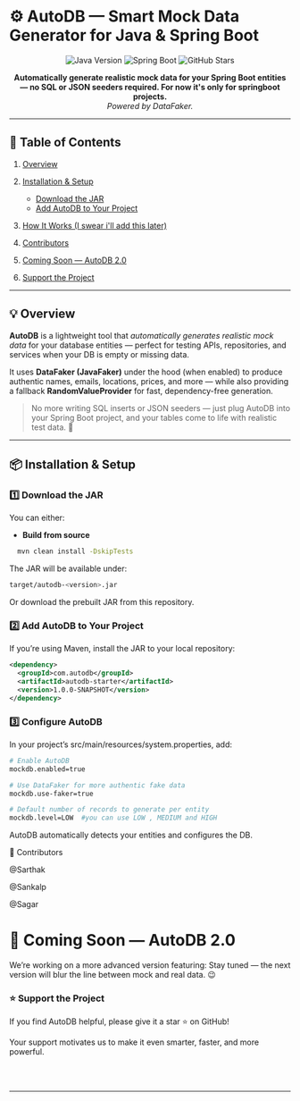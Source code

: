 # ⚙️ AutoDB — Smart Mock Data Generator for Java & Spring Boot 

<p align="center">
  <img src="https://img.shields.io/badge/Java-17+-red?logo=openjdk" alt="Java Version" />
  <img src="https://img.shields.io/badge/Spring%20Boot-3.x-brightgreen?logo=springboot" alt="Spring Boot" />
  <img src="https://img.shields.io/github/stars/alivepool07/autodb?style=social" alt="GitHub Stars" />
</p>

<p align="center">
  <strong>Automatically generate realistic mock data for your Spring Boot entities — no SQL or JSON seeders required. For now it's only for springboot projects.</strong><br>
  <em>Powered by DataFaker.</em>
</p>

---

## 📑 Table of Contents

1. [Overview](#-overview)
2. [Installation & Setup](#-installation--setup)
   - [Download the JAR](#1️⃣-download-the-jar)
   - [Add AutoDB to Your Project](#2️⃣-add-autodb-to-your-project)

3. [How It Works  (I swear i'll add this later)](#-how-it-works) 
7. [Contributors](#-contributors)
8. [Coming Soon — AutoDB 2.0](#-coming-soon--autodb-20)
9. [Support the Project](#-support-the-project)

---

## 💡 Overview

**AutoDB** is a lightweight tool that *automatically generates realistic mock data* for your database entities — perfect for testing APIs, repositories, and services when your DB is empty or missing data.

It uses **DataFaker (JavaFaker)** under the hood (when enabled) to produce authentic names, emails, locations, prices, and more — while also providing a fallback **RandomValueProvider** for fast, dependency-free generation.

> No more writing SQL inserts or JSON seeders — just plug AutoDB into your Spring Boot project, and your tables come to life with realistic test data. 🚀

---

## 📦 Installation & Setup

### 1️⃣ Download the JAR

You can either:

- **Build from source**
```bash
  mvn clean install -DskipTests
```
The JAR will be available under:

```bash
target/autodb-<version>.jar
```
Or download the prebuilt JAR from this repository.

### 2️⃣ Add AutoDB to Your Project
If you’re using Maven, install the JAR to your local repository:

```xml
<dependency>
  <groupId>com.autodb</groupId>
  <artifactId>autodb-starter</artifactId>
  <version>1.0.0-SNAPSHOT</version>
</dependency>
```

### 3️⃣ Configure AutoDB
In your project’s src/main/resources/system.properties, add:

```bash
# Enable AutoDB
mockdb.enabled=true

# Use DataFaker for more authentic fake data
mockdb.use-faker=true

# Default number of records to generate per entity
mockdb.level=LOW  #you can use LOW , MEDIUM and HIGH
```




AutoDB automatically detects your entities and configures the DB.


🤝 Contributors

@Sarthak 

@Sankalp

@Sagar

# 🔮 Coming Soon — AutoDB 2.0

We’re working on a more advanced version featuring:
Stay tuned — the next version will blur the line between mock and real data. 😉

### ⭐ Support the Project
If you find AutoDB helpful, please give it a star ⭐ on GitHub!

Your support motivates us to make it even smarter, faster, and more powerful.

<br>
<br>




---







